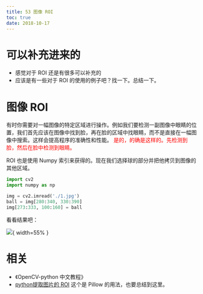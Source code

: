 ```yaml
---
title: 53 图像 ROI
toc: true
date: 2018-10-17
---
```

# 可以补充进来的

- 感觉对于 ROI 还是有很多可以补充的
- 应该是有一些对于 ROI 的使用的例子吧？找一下。总结一下。


# 图像 ROI


有时你需要对一幅图像的特定区域进行操作。例如我们要检测一副图像中眼睛的位置，我们首先应该在图像中找到脸，再在脸的区域中找眼睛，而不是直接在一幅图像中搜索。这样会提高程序的准确性和性能。 <span style="color:red;">是的，的确是这样的。先检测到脸，然后在脸中检测到眼睛。</span>

ROI 也是使用 Numpy 索引来获得的。现在我们选择球的部分并把他拷贝到图像的其他区域。

```python
import cv2
import numpy as np

img = cv2.imread('./1.jpg')
ball = img[280:340, 330:390]
img[273:333, 100:160] = ball
```

看看结果吧：


![](http://images.iterate.site/blog/image/181017/9JCkgcjH69.png?imageslim){ width=55% }




# 相关

- 《OpenCV-python 中文教程》
- [python提取图片的 ROI](https://www.cnblogs.com/cpointer/p/4899800.html) 这个是 Pillow 的用法，也要总结到这里。
